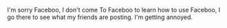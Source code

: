 I'm sorry Faceboo, I don't come To Faceboo to learn how to use Faceboo, I go there to see what my friends are posting. I'm getting annoyed. 
